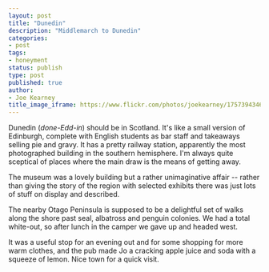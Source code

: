 ```yaml
---
layout: post
title: "Dunedin"
description: "Middlemarch to Dunedin"
categories:
- post
tags:
- honeyment
status: publish
type: post
published: true
author:
- Joe Kearney
title_image_iframe: https://www.flickr.com/photos/joekearney/17573943463/in/album-72157652379606419/player/
---
```


Dunedin (_done-Edd-in_) should be in Scotland. It's like a small version of Edinburgh, complete with English students as bar staff and takeaways selling pie and gravy. It has a pretty railway station, apparently the most photographed building in the southern hemisphere. I'm always quite sceptical of places where the main draw is the means of getting away.

The museum was a lovely building but a rather unimaginative affair -- rather than giving the story of the region with selected exhibits there was just lots of stuff on display and described.

The nearby Otago Peninsula is supposed to be a delightful set of walks along the shore past seal, albatross and penguin colonies. We had a total white-out, so after lunch in the camper we gave up and headed west.

It was a useful stop for an evening out and for some shopping for more warm clothes, and the pub made Jo a cracking apple juice and soda with a squeeze of lemon. Nice town for a quick visit.
